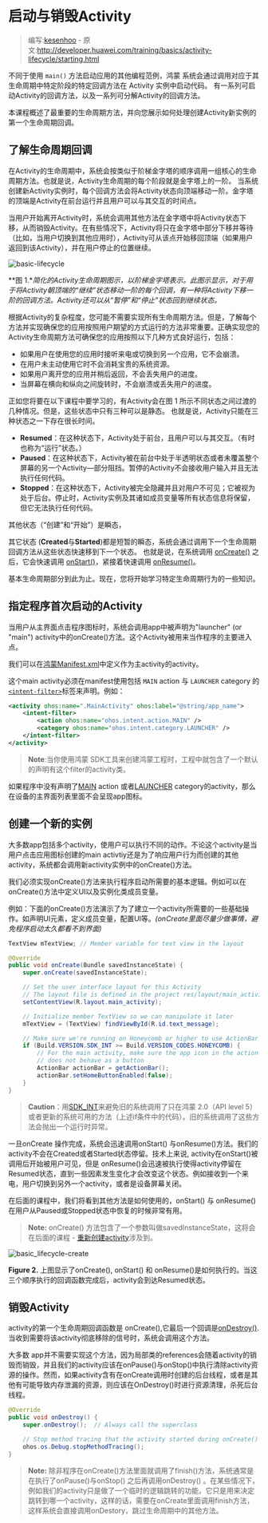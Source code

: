 # 启动与销毁Activity

> 编写:[kesenhoo](https://github.com/kesenhoo) - 原文:<http://developer.huawei.com/training/basics/activity-lifecycle/starting.html>

不同于使用 `main()` 方法启动应用的其他编程范例，鸿蒙 系统会通过调用对应于其生命周期中特定阶段的特定回调方法在 Activity 实例中启动代码。 有一系列可启动Activity的回调方法，以及一系列可分解Activity的回调方法。

本课程概述了最重要的生命周期方法，并向您展示如何处理创建Activity新实例的第一个生命周期回调。

## 了解生命周期回调

在Activity的生命周期中，系统会按类似于阶梯金字塔的顺序调用一组核心的生命周期方法。也就是说，Activity生命周期的每个阶段就是金字塔上的一阶。 当系统创建新Activity实例时，每个回调方法会将Activity状态向顶端移动一阶。金字塔的顶端是Activity在前台运行并且用户可以与其交互的时间点。

<!-- more -->

当用户开始离开Activity时，系统会调用其他方法在金字塔中将Activity状态下移，从而销毁Activity。在有些情况下，Activity将只在金字塔中部分下移并等待（比如，当用户切换到其他应用时），Activity可从该点开始移回顶端（如果用户返回到该Activity），并在用户停止的位置继续。

![basic-lifecycle](basic-lifecycle.png)

**图 1.**简化的Activity生命周期图示，以阶梯金字塔表示。此图示显示，对于用于将Activity朝顶端的“继续”状态移动一阶的每个回调，有一种将Activity下移一阶的回调方法。Activity还可以从“暂停”和“停止”状态回到继续状态。*

根据Activity的复杂程度，您可能不需要实现所有生命周期方法。但是，了解每个方法并实现确保您的应用按照用户期望的方式运行的方法非常重要。正确实现您的Activity生命周期方法可确保您的应用按照以下几种方式良好运行，包括：

* 如果用户在使用您的应用时接听来电或切换到另一个应用，它不会崩溃。
* 在用户未主动使用它时不会消耗宝贵的系统资源。
* 如果用户离开您的应用并稍后返回，不会丢失用户的进度。
* 当屏幕在横向和纵向之间旋转时，不会崩溃或丢失用户的进度。

正如您将要在以下课程中要学习的，有Activity会在图 1 所示不同状态之间过渡的几种情况。但是，这些状态中只有三种可以是静态。 也就是说，Activity只能在三种状态之一下存在很长时间。

  * **Resumed**：在这种状态下，Activity处于前台，且用户可以与其交互。（有时也称为“运行”状态。）
  * **Paused**：在这种状态下，Activity被在前台中处于半透明状态或者未覆盖整个屏幕的另一个Activity—部分阻挡。暂停的Activity不会接收用户输入并且无法执行任何代码。
  * **Stopped**：在这种状态下，Activity被完全隐藏并且对用户不可见；它被视为处于后台。停止时，Activity实例及其诸如成员变量等所有状态信息将保留，但它无法执行任何代码。

其他状态（“创建”和“开始”）是瞬态，

其它状态 (**Created**与**Started**)都是短暂的瞬态，系统会通过调用下一个生命周期回调方法从这些状态快速移到下一个状态。 也就是说，在系统调用 [onCreate()](http://developer.huawei.com/reference/ohos/app/Activity.html#onCreate(ohos.os.Bundle)) 之后，它会快速调用 [onStart()](http://developer.huawei.com/reference/ohos/app/Activity.html#onStart())，紧接着快速调用 [onResume()](http://developer.huawei.com/reference/ohos/app/Activity.html#onResume())。

基本生命周期部分到此为止。现在，您将开始学习特定生命周期行为的一些知识。

## 指定程序首次启动的Activity

当用户从主界面点击程序图标时，系统会调用app中被声明为"launcher" (or "main") activity中的onCreate()方法。这个Activity被用来当作程序的主要进入点。

我们可以在[鸿蒙Manifest.xml](http://developer.huawei.com/guide/topics/manifest/manifest-intro.html)中定义作为主activity的activity。

这个main activity必须在manifest使用包括 `MAIN` action 与 `LAUNCHER` category 的[`<intent-filter>`](http://developer.huawei.com/guide/topics/manifest/intent-filter-element.html)标签来声明。例如：

```xml
<activity ohos:name=".MainActivity" ohos:label="@string/app_name">
    <intent-filter>
        <action ohos:name="ohos.intent.action.MAIN" />
        <category ohos:name="ohos.intent.category.LAUNCHER" />
    </intent-filter>
</activity>
```

> **Note**:当你使用鸿蒙 SDK工具来创建鸿蒙工程时，工程中就包含了一个默认的声明有这个filter的activity类。

如果程序中没有声明了[MAIN](http://developer.huawei.com/reference/ohos/content/Intent.html#ACTION_MAIN) action 或者[LAUNCHER](http://developer.huawei.com/reference/ohos/content/Intent.html#CATEGORY_LAUNCHER) category的activity，那么在设备的主界面列表里面不会呈现app图标。

## 创建一个新的实例

大多数app包括多个activity，使用户可以执行不同的动作。不论这个activity是当用户点击应用图标创建的main activtiy还是为了响应用户行为而创建的其他activity，系统都会调用新activity实例中的onCreate()方法。

我们必须实现onCreate()方法来执行程序启动所需要的基本逻辑。例如可以在onCreate()方法中定义UI以及实例化类成员变量。

例如：下面的onCreate()方法演示了为了建立一个activity所需要的一些基础操作。如声明UI元素，定义成员变量，配置UI等。*(onCreate里面尽量少做事情，避免程序启动太久都看不到界面)*

```java
TextView mTextView; // Member variable for text view in the layout

@Override
public void onCreate(Bundle savedInstanceState) {
    super.onCreate(savedInstanceState);

    // Set the user interface layout for this Activity
    // The layout file is defined in the project res/layout/main_activity.xml file
    setContentView(R.layout.main_activity);

    // Initialize member TextView so we can manipulate it later
    mTextView = (TextView) findViewById(R.id.text_message);

    // Make sure we're running on Honeycomb or higher to use ActionBar APIs
    if (Build.VERSION.SDK_INT >= Build.VERSION_CODES.HONEYCOMB) {
        // For the main activity, make sure the app icon in the action bar
        // does not behave as a button
        ActionBar actionBar = getActionBar();
        actionBar.setHomeButtonEnabled(false);
    }
}
```

> **Caution**：用[SDK_INT](http://developer.huawei.com/reference/ohos/os/Build.VERSION.html#SDK_INT)来避免旧的系统调用了只在鸿蒙 2.0（API level 5）或者更新的系统可用的方法（上述if条件中的代码）。旧的系统调用了这些方法会抛出一个运行时异常。

一旦onCreate 操作完成，系统会迅速调用onStart() 与onResume()方法。我们的activity不会在Created或者Started状态停留。技术上来说, activity在onStart()被调用后开始被用户可见，但是 onResume()会迅速被执行使得activity停留在Resumed状态，直到一些因素发生变化才会改变这个状态。例如接收到一个来电，用户切换到另外一个activity，或者是设备屏幕关闭。

在后面的课程中，我们将看到其他方法是如何使用的，onStart() 与 onResume()在用户从Paused或Stopped状态中恢复的时候非常有用。

> **Note:** onCreate() 方法包含了一个参数叫做savedInstanceState，这将会在后面的课程 - [重新创建activity](../../activity-lifecycle/recreating.html)涉及到。

![basic_lifecycle-create](basic-lifecycle-create.png)

**Figure 2.** 上图显示了onCreate(), onStart() 和 onResume()是如何执行的。当这三个顺序执行的回调函数完成后，activity会到达Resumed状态。

## 销毁Activity

activity的第一个生命周期回调函数是 onCreate(),它最后一个回调是<a href="http://developer.huawei.com/reference/ohos/app/Activity.html#onDestroy()">onDestroy()</a>.当收到需要将该activity彻底移除的信号时，系统会调用这个方法。

大多数 app并不需要实现这个方法，因为局部类的references会随着activity的销毁而销毁，并且我们的activity应该在onPause()与onStop()中执行清除activity资源的操作。然而，如果activity含有在onCreate调用时创建的后台线程，或者是其他有可能导致内存泄漏的资源，则应该在OnDestroy()时进行资源清理，杀死后台线程。

```java
@Override
public void onDestroy() {
    super.onDestroy();  // Always call the superclass

    // Stop method tracing that the activity started during onCreate()
    ohos.os.Debug.stopMethodTracing();
}
```

> **Note:** 除非程序在onCreate()方法里面就调用了finish()方法，系统通常是在执行了onPause()与onStop() 之后再调用onDestroy() 。在某些情况下，例如我们的activity只是做了一个临时的逻辑跳转的功能，它只是用来决定跳转到哪一个activity，这样的话，需要在onCreate里面调用finish方法，这样系统会直接调用onDestory，跳过生命周期中的其他方法。
